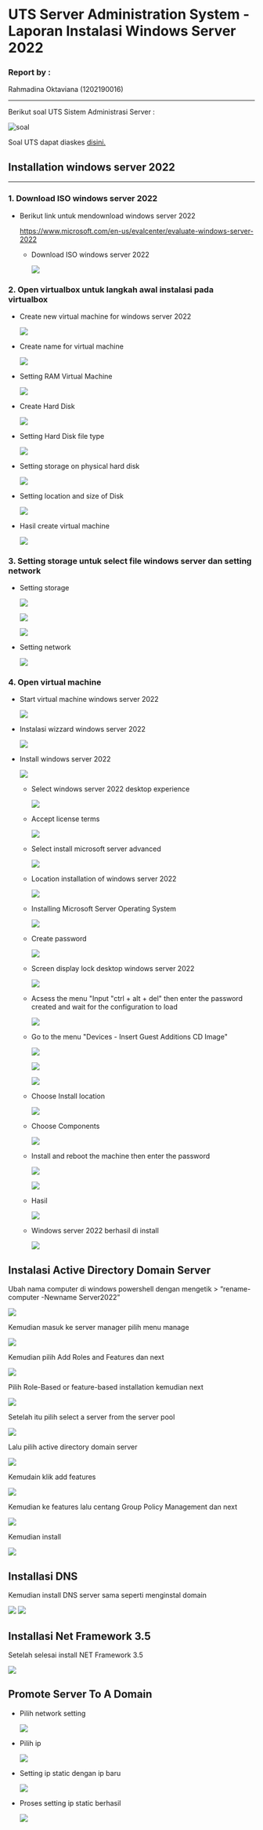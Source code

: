# UTS Server Administration System - Laporan Instalasi Windows Server 2022

### Report by :

Rahmadina Oktaviana (1202190016)
___

Berikut soal UTS Sistem Administrasi Server :

![soal](asset/1.jpg)

Soal UTS dapat diaskes [disini.](https://yptorid-my.sharepoint.com/:w:/g/personal/aldo_ittelkom-sby_ac_id/EahwnD4AudVAqCDtSDN9JVsBTLMMU-hBAnMwq-2TthH9dA?e=gpexdw)

## Installation windows server 2022
---
### 1. Download ISO windows server 2022

- Berikut link untuk mendownload windows server 2022

    https://www.microsoft.com/en-us/evalcenter/evaluate-windows-server-2022
        
    - Download ISO windows server 2022

        ![](asset/2.jpg)
    
### 2. Open virtualbox untuk langkah awal instalasi pada virtualbox
    
- Create new virtual machine for windows server 2022

    ![](asset/3.jpg)

- Create name for virtual machine

    ![](asset/4.jpg)

- Setting RAM Virtual Machine

    ![](asset/5.jpg)
    
- Create Hard Disk
    
    ![](asset/6.jpg)
    
- Setting Hard Disk file type
    
    ![](asset/7.jpg)

- Setting storage on physical hard disk

    ![](asset/8.jpg)
    
- Setting location and size of Disk
    
    ![](asset/9.jpg)

- Hasil create virtual machine

    ![](asset/10.jpg)

### 3. Setting storage untuk select file windows server dan setting network 

- Setting storage

    ![](asset/11.jpg)

    ![](asset/12.jpg)

    ![](asset/13.jpg)


- Setting network

    ![](asset/14.jpg)
    

### 4. Open virtual machine

- Start virtual machine windows server 2022

    ![](asset/15.jpg)

- Instalasi wizzard windows server 2022

    ![](asset/16.jpg)

- Install windows server 2022

    ![](asset/17.jpg)

    - Select windows server 2022 desktop experience  
            
        ![](asset/18.jpg)

    - Accept license terms
            
        ![](asset/19.jpg)

    - Select install microsoft server advanced
            
        ![](asset/20.jpg)

    - Location installation of windows server 2022

         ![](asset/21.jpg)

    - Installing Microsoft Server Operating System

         ![](asset/22.jpg)

    - Create password 

         ![](asset/23.jpg)
    
    - Screen display lock desktop windows server 2022

         ![](asset/24.jpg)

    - Acsess the menu "Input "ctrl + alt + del" then enter the password created and wait for the configuration to load 

         ![](asset/25.jpg)
    
    - Go to the menu "Devices - Insert Guest Additions CD Image" 

         ![](asset/26.jpg)

         ![](asset/27.jpg)

         ![](asset/28.jpg)

    - Choose Install location

         ![](asset/29.jpg)

    - Choose Components

         ![](asset/30.jpg)

    - Install and reboot the machine then enter the password

         ![](asset/32.jpg)

         ![](asset/33.jpg)

    - Hasil

         ![](asset/34.jpg)

    - Windows server 2022 berhasil di install

         ![](asset/35.jpg)

## Instalasi Active Directory Domain Server

Ubah nama computer di windows powershell dengan mengetik > “rename-computer -Newname Server2022”

![](asset/36.jpg)

Kemudian masuk ke server manager pilih menu manage 

![](asset/37.jpg)

Kemudian pilih Add Roles and Features dan next

![](asset/38.jpg)

Pilih Role-Based or feature-based installation kemudian next

![](asset/39.jpg)

Setelah itu pilih select a server from the server pool

![](asset/40.jpg)

Lalu pilih active directory domain server

![](asset/41.jpg)

Kemudain klik add features

![](asset/42.jpg)

Kemudian ke features lalu centang Group Policy Management dan next

![](asset/43.jpg)

Kemudian install

![](asset/44.jpg)

## Installasi DNS

Kemudian install DNS server sama seperti menginstal domain 

![](asset/49.jpg)
![](asset/50.jpg)

## Installasi Net Framework 3.5

Setelah selesai install NET Framework 3.5

![](asset/51.jpg)

## Promote Server To A Domain

- Pilih network setting
  
    ![](asset/45.jpg)
- Pilih ip
  
    ![](asset/46.jpg)
- Setting ip static dengan ip baru
  
    ![](asset/47.jpg)
- Proses setting ip static berhasil
  
    ![](asset/48.jpg)


